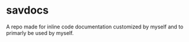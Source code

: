 # savdocs
A repo made for inline code documentation customized by myself and to primarly be used by myself.
